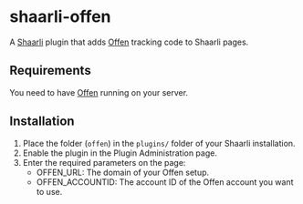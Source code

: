 # shaarli-offen
A [Shaarli](https://github.com/shaarli/Shaarli) plugin that adds [Offen](https://github.com/offen/offen) tracking code to Shaarli pages.

## Requirements
You need to have [Offen](https://github.com/offen/offen) running on your server.

## Installation
1. Place the folder (`offen`) in the `plugins/` folder of your Shaarli installation.
2. Enable the plugin in the Plugin Administration page.
3. Enter the required parameters on the page:
   * OFFEN_URL: The domain of your Offen setup.
   * OFFEN_ACCOUNTID: The account ID of the Offen account you want to use.
